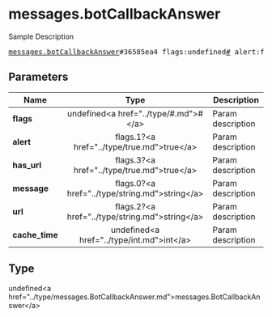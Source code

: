 # messages.botCallbackAnswer

Sample Description

<pre>
<a href="../constructor/messages.botCallbackAnswer.md">messages.botCallbackAnswer</a>#36585ea4 flags:undefined<a href="../type/#.md">#</a> alert:flags.1?<a href="../type/true.md">true</a> has_url:flags.3?<a href="../type/true.md">true</a> message:flags.0?<a href="../type/string.md">string</a> url:flags.2?<a href="../type/string.md">string</a> cache_time:undefined<a href="../type/int.md">int</a> = undefined<a href="../type/messages.BotCallbackAnswer.md">messages.BotCallbackAnswer</a>;
</pre>

## Parameters

| Name | Type | Description |
|------|:----:|-------------|
| **flags** | undefined&lt;a href=&#34;../type/#.md&#34;&gt;#&lt;/a&gt; | Param description |
| **alert** | flags.1?&lt;a href=&#34;../type/true.md&#34;&gt;true&lt;/a&gt; | Param description |
| **has_url** | flags.3?&lt;a href=&#34;../type/true.md&#34;&gt;true&lt;/a&gt; | Param description |
| **message** | flags.0?&lt;a href=&#34;../type/string.md&#34;&gt;string&lt;/a&gt; | Param description |
| **url** | flags.2?&lt;a href=&#34;../type/string.md&#34;&gt;string&lt;/a&gt; | Param description |
| **cache_time** | undefined&lt;a href=&#34;../type/int.md&#34;&gt;int&lt;/a&gt; | Param description |

## Type

undefined&lt;a href=&#34;../type/messages.BotCallbackAnswer.md&#34;&gt;messages.BotCallbackAnswer&lt;/a&gt;
